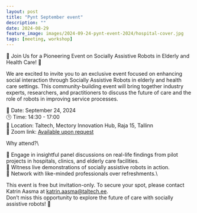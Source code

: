 ```yaml
---
layout: post
title: "Pynt September event"
description: ""
date: 2024-08-29
feature_image: images/2024-09-24-pynt-event-2024/hospital-cover.jpg
tags: [meeting, workshop]
---
```


🚀 Join Us for a Pioneering Event on Socially Assistive Robots in Elderly and Health Care! 🤖

We are excited to invite you to an exclusive event focused on enhancing social interaction through Socially Assistive Robots in elderly and health care settings. This community-building event will bring together industry experts, researchers, and practitioners to discuss the future of care and the role of robots in improving service processes.

📅 Date: September 24, 2024\
🕒 Time: 14:30 - 17:00\
📍 Location: Taltech, Mectory Innovation Hub, Raja 15, Tallinn\
🔗 Zoom link: [Available upon request](mailto:katrin.aasma@taltech.ee)

Why attend?\
<!--more-->

🌟 Engage in insightful panel discussions on real-life findings from pilot projects in hospitals, clinics, and elderly care facilities.\
🌟 Witness live demonstrations of socially assistive robots in action.\
🌟 Network with like-minded professionals over refreshments.\

This event is free but invitation-only. To secure your spot, please contact Katrin Aasma at [katrin.aasma@taltech.ee](mailto:katrin.aasma@taltech.ee).\
Don’t miss this opportunity to explore the future of care with socially assistive robots! 🚀